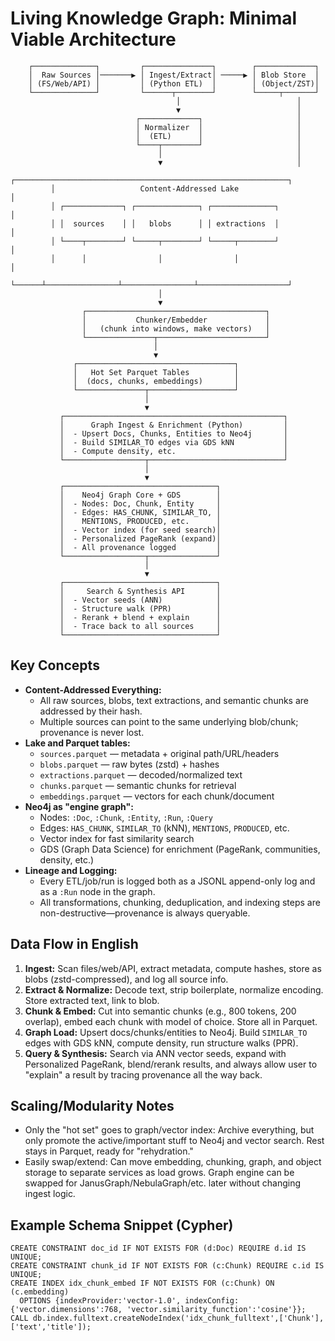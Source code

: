 # Living Knowledge Graph: Minimal Viable Architecture

```
    ┌──────────────┐         ┌───────────────┐        ┌─────────────┐
    │  Raw Sources │───────▶ │ Ingest/Extract│ ─────▶ │ Blob Store  │
    │ (FS/Web/API) │         │ (Python ETL)  │        │ (Object/ZST)│
    └──────────────┘         └──────┬────────┘        └─────┬───────┘
                                     │                          │
                                     ▼                          │
                            ┌─────────────┐                     │
                            │ Normalizer  │                     │
                            │  (ETL)      │                     │
                            └────┬────────┘                     │
                                 │                              │
                                 ▼                              │
         ┌─────────────────────────────────────────────────────────────┐
         │                   Content-Addressed Lake                    │
         │ ┌─────────────┐ ┌──────────────┐ ┌──────────────┐           │
         │ │  sources    │ │   blobs      │ │ extractions  │           │
         │ └────┬────────┘ └─────┬────────┘ └─────┬────────┘           │
         │      │                │                │                    │
         └──────┴────────────────┴────────────────┴────────────────────┘
                                 │
                                 ▼
                ┌────────────────────────────────────────┐
                │           Chunker/Embedder             │
                │   (chunk into windows, make vectors)   │
                └───────────────┬────────────────────────┘
                                │
                                ▼
              ┌───────────────────────────────────┐
              │   Hot Set Parquet Tables          │
              │  (docs, chunks, embeddings)       │
              └───────────────┬───────────────────┘
                              │
                              ▼
           ┌─────────────────────────────────────────────────┐
           │      Graph Ingest & Enrichment (Python)         │
           │  - Upsert Docs, Chunks, Entities to Neo4j       │
           │  - Build SIMILAR_TO edges via GDS kNN           │
           │  - Compute density, etc.                        │
           └──────────────────┬──────────────────────────────┘
                              │
                              ▼
           ┌──────────────────────────────────┐
           │    Neo4j Graph Core + GDS        │
           │  - Nodes: Doc, Chunk, Entity     │
           │  - Edges: HAS_CHUNK, SIMILAR_TO, │
           │    MENTIONS, PRODUCED, etc.      │
           │  - Vector index (for seed search)│
           │  - Personalized PageRank (expand)│
           │  - All provenance logged         │
           └──────────────────┬───────────────┘
                              │
                              ▼
           ┌──────────────────────────────────┐
           │     Search & Synthesis API       │
           │  - Vector seeds (ANN)            │
           │  - Structure walk (PPR)          │
           │  - Rerank + blend + explain      │
           │  - Trace back to all sources     │
           └──────────────────────────────────┘
```

## Key Concepts

- **Content-Addressed Everything:**
  - All raw sources, blobs, text extractions, and semantic chunks are addressed by their hash.
  - Multiple sources can point to the same underlying blob/chunk; provenance is never lost.
- **Lake and Parquet tables:**
  - `sources.parquet` — metadata + original path/URL/headers
  - `blobs.parquet` — raw bytes (zstd) + hashes
  - `extractions.parquet` — decoded/normalized text
  - `chunks.parquet` — semantic chunks for retrieval
  - `embeddings.parquet` — vectors for each chunk/document
- **Neo4j as "engine graph":**
  - Nodes: `:Doc`, `:Chunk`, `:Entity`, `:Run`, `:Query`
  - Edges: `HAS_CHUNK`, `SIMILAR_TO` (kNN), `MENTIONS`, `PRODUCED`, etc.
  - Vector index for fast similarity search
  - GDS (Graph Data Science) for enrichment (PageRank, communities, density, etc.)
- **Lineage and Logging:**
  - Every ETL/job/run is logged both as a JSONL append-only log and as a `:Run` node in the graph.
  - All transformations, chunking, deduplication, and indexing steps are non-destructive—provenance is always queryable.

## Data Flow in English

1. **Ingest:**
   Scan files/web/API, extract metadata, compute hashes, store as blobs (zstd-compressed), and log all source info.
2. **Extract & Normalize:**
   Decode text, strip boilerplate, normalize encoding. Store extracted text, link to blob.
3. **Chunk & Embed:**
   Cut into semantic chunks (e.g., 800 tokens, 200 overlap), embed each chunk with model of choice. Store all in Parquet.
4. **Graph Load:**
   Upsert docs/chunks/entities to Neo4j.
   Build `SIMILAR_TO` edges with GDS kNN, compute density, run structure walks (PPR).
5. **Query & Synthesis:**
   Search via ANN vector seeds, expand with Personalized PageRank, blend/rerank results, and always allow user to "explain" a result by tracing provenance all the way back.

## Scaling/Modularity Notes

- Only the "hot set" goes to graph/vector index:
  Archive everything, but only promote the active/important stuff to Neo4j and vector search.
  Rest stays in Parquet, ready for "rehydration."
- Easily swap/extend:
  Can move embedding, chunking, graph, and object storage to separate services as load grows.
  Graph engine can be swapped for JanusGraph/NebulaGraph/etc. later without changing ingest logic.

## Example Schema Snippet (Cypher)

```cypher
CREATE CONSTRAINT doc_id IF NOT EXISTS FOR (d:Doc) REQUIRE d.id IS UNIQUE;
CREATE CONSTRAINT chunk_id IF NOT EXISTS FOR (c:Chunk) REQUIRE c.id IS UNIQUE;
CREATE INDEX idx_chunk_embed IF NOT EXISTS FOR (c:Chunk) ON (c.embedding)
  OPTIONS {indexProvider:'vector-1.0', indexConfig:{'vector.dimensions':768, 'vector.similarity_function':'cosine'}};
CALL db.index.fulltext.createNodeIndex('idx_chunk_fulltext',['Chunk'],['text','title']);
```

